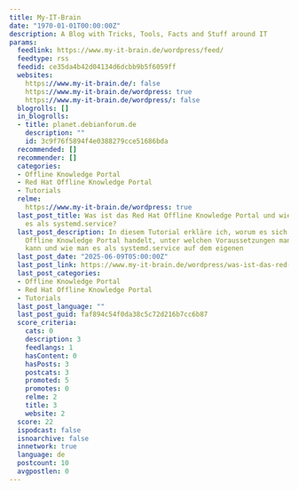```yaml
---
title: My-IT-Brain
date: "1970-01-01T00:00:00Z"
description: A Blog with Tricks, Tools, Facts and Stuff around IT
params:
  feedlink: https://www.my-it-brain.de/wordpress/feed/
  feedtype: rss
  feedid: ce35da4b42d04134d6dcbb9b5f6059ff
  websites:
    https://www.my-it-brain.de/: false
    https://www.my-it-brain.de/wordpress: true
    https://www.my-it-brain.de/wordpress/: false
  blogrolls: []
  in_blogrolls:
  - title: planet.debianforum.de
    description: ""
    id: 3c9f76f5894f4e0388279cce51686bda
  recommended: []
  recommender: []
  categories:
  - Offline Knowledge Portal
  - Red Hat Offline Knowledge Portal
  - Tutorials
  relme:
    https://www.my-it-brain.de/wordpress: true
  last_post_title: Was ist das Red Hat Offline Knowledge Portal und wie betreibt man
    es als systemd.service?
  last_post_description: In diesem Tutorial erkläre ich, worum es sich beim Red Hat
    Offline Knowledge Portal handelt, unter welchen Voraussetzungen man es nutzen
    kann und wie man es als systemd.service auf dem eigenen
  last_post_date: "2025-06-09T05:00:00Z"
  last_post_link: https://www.my-it-brain.de/wordpress/was-ist-das-red-hat-offline-knowledge-portal-und-wie-betreibt-man-es-als-systemd-service/
  last_post_categories:
  - Offline Knowledge Portal
  - Red Hat Offline Knowledge Portal
  - Tutorials
  last_post_language: ""
  last_post_guid: faf894c54f0da38c5c72d216b7cc6b87
  score_criteria:
    cats: 0
    description: 3
    feedlangs: 1
    hasContent: 0
    hasPosts: 3
    postcats: 3
    promoted: 5
    promotes: 0
    relme: 2
    title: 3
    website: 2
  score: 22
  ispodcast: false
  isnoarchive: false
  innetwork: true
  language: de
  postcount: 10
  avgpostlen: 0
---
```


